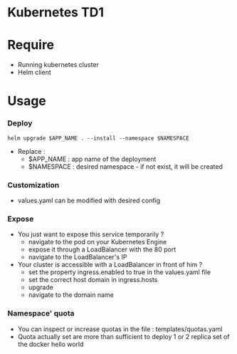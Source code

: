 # Kubernetes TD1

# Require
* Running kubernetes cluster
* Helm client

# Usage
### Deploy
`helm upgrade $APP_NAME . --install --namespace $NAMESPACE`
* Replace :
    * $APP_NAME : app name of the deployment
    * $NAMESPACE : desired namespace - if not exist, it will be created
    
### Customization
* values.yaml can be modified with desired config

### Expose
* You just want to expose this service temporarily ?
    * navigate to the pod on your Kubernetes Engine
    * expose it through a LoadBalancer with the 80 port
    * navigate to the LoadBalancer's IP
* Your cluster is accessible with a LoadBalancer in front of him ?
    * set the property ingress.enabled to true in the values.yaml file
    * set the correct host domain in ingress.hosts
    * upgrade
    * navigate to the domain name
    
### Namespace' quota
* You can inspect or increase quotas in the file : templates/quotas.yaml
* Quota actually set are more than sufficient to deploy 1 or 2 replica set of the docker hello world
